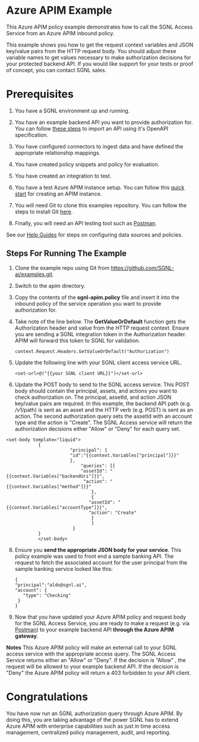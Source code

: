 # Azure APIM Example
This Azure APIM policy example demonstrates how to call the SGNL Access Service from an Azure APIM inbound policy.

This example shows you how to get the request context variables and JSON key/value pairs from the HTTP request body. You should adjust these variable names to get values necessary to make authorization decisions for your protected backend API. If you would like support for your tests or proof of concept, you can contact SGNL sales.


# Prerequisites
1. You have a SGNL environment up and running.
   
2. You have an example backend API you want to provide authorization for. You can follow [these steps](https://learn.microsoft.com/en-us/azure/api-management/import-api-from-oas?tabs=portal) to import an API using it's OpenAPI specification.
 
3. You have configured connectors to ingest data and have defined the appropriate relationship mappings.
 
4. You have created policy snippets and policy for evaluation.
 
5. You have created an integration to test.
 
6. You have a test Azure APIM instance setup. You can follow this [quick start](https://learn.microsoft.com/en-us/azure/api-management/get-started-create-service-instance) for creating an APIM instance.
 
7. You will need Git to clone this examples repository. You can follow the steps to install Git [here](https://github.com/git-guides/install-git).

8. Finally, you will need an API testing tool such as [Postman](https://www.postman.com/). 


See our [Help Guides](https://support.sgnl.ai) for steps on configuring data sources and policies.


## Steps For Running The Example


1. Clone the example repo using Git from https://github.com/SGNL-ai/examples.git.


2. Switch to the apim directory.


3. Copy the contents of the **sgnl-apim.policy** file and insert it into the inbound policy of the service operation you want to provide authorization for. 
 
4. Take note of the line below. The **GetValueOrDefault** function gets the Authorization header and value from the HTTP request context. Ensure you are sending a SGNL integration token in the Authorization header. APIM will forward this token to SGNL for validation.


   ```context.Request.Headers.GetValueOrDefault("Authorization")```

5. Update the following line with your SGNL client access service URL.

   ```<set-url>@("{{your SGNL client URL}}")</set-url>```

7. Update the POST body to send to the SGNL access service. This POST body should contain the principal, assets, and actions you want to check authorization on. The principal, assetId, and action JSON key/value pairs are required. In this example, the backend API path (e.g. /v1/path) is sent as an asset and the HTTP verb (e.g. POST) is sent as an action. The second authorization query sets the assetId with an account type and the action is "Create". The SGNL Access service will return the authorization decisions either "Allow" or "Deny" for each query set.

```
<set-body template="liquid">
            {
	                    "principal": {
		                "id":"{{context.Variables["principal"]}}"
	                    },
	                        "queries": [{
	                    	"assetId": "{{context.Variables["backendUri"]}}",
                             "action": "{{context.Variables["method"]}}"
	                            },
                                {
                               "assetId": "{{context.Variables["accountType"]}}",
                               "action": "Create"
                                }
                                ]
                         }
            }	        
            </set-body>   
```

8. Ensure you **send the appropriate JSON body for your service**. This policy example was used to front end a sample banking API. The request to fetch the associated account for the user principal from the sample banking service looked like this:


   ``` 
   {
   "principal":"aldo@sgnl.ai",
   "account": {
      "type": "Checking"
    }
   }
   ```

9. Now that you have updated your Azure APIM policy and request body for the SGNL Access Service, you are ready to make a request (e.g. via [Postman](https://www.postman.com/)) to your example backend API **through the Azure APIM gateway**. 

**Notes** This Azure APIM policy will make an external call to your SGNL access service with the appropriate access query. The SGNL Access Service returns either an "Allow" or "Deny". If the decision is "Allow" , the request will be allowed to your example backend API. If the decision is "Deny" the Azure APIM policy will return a 403 forbidden to your API client.


# Congratulations
You have now run an SGNL authorization query through Azure APIM. By doing this, you are taking advantage of the power SGNL has to extend Azure APIM with enterprise capabilities such as just in time access management, centralized policy management, audit, and reporting.



